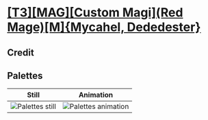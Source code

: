 # [\[T3\]\[MAG\]\[Custom Magi\]\(Red Mage\)\[M\]{Mycahel, Dededester}](../)

## Credit


	
## Palettes

| Still | Animation |
| :---: | :-------: |
| ![Palettes still](./Palettes_000.png) | ![Palettes animation](./Palettes.gif) |
